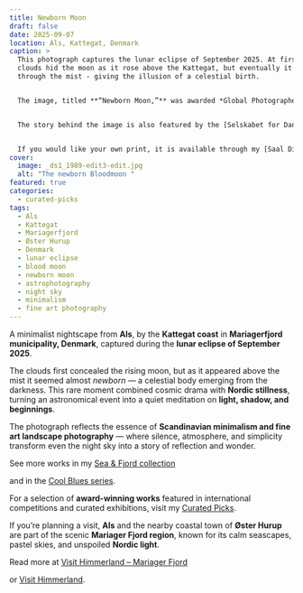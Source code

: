 ```yaml
---
title: Newborn Moon
draft: false
date: 2025-09-07
location: Als, Kattegat, Denmark
caption: >
  This photograph captures the lunar eclipse of September 2025. At first, the
  clouds hid the moon as it rose above the Kattegat, but eventually it appeared
  through the mist - giving the illusion of a celestial birth.  


  The image, titled **“Newborn Moon,”** was awarded *Global Photographer of the Year (Amateur)* at the **2025 Global Photography Awards**, organized by the International Awards Associate (IAA).  


  The story behind the image is also featured by the [Selskabet for Dansk Fotografi (SDF)](https://www.sdf.dk/nyheder/nyheder/1172-allan-andersen-vinder-international-pris-for-foto-af-blodmanen.html) and on [Muse World](https://www.muse.world/index.php/post/2025-global-photography-awards-honors-outstanding-photographers-category-winners-of-the-year).  


  If you would like your own print, it is available through my [Saal Digital profile](https://photo-portal.shop/profiles/Allan-Andersen).  
cover:
  image: _ds1_1989-edit3-edit.jpg
  alt: "The newborn Bloodmoon "
featured: true
categories:
  - curated-picks
tags:
  - Als
  - Kattegat
  - Mariagerfjord
  - Øster Hurup
  - Denmark
  - lunar eclipse
  - blood moon
  - newborn moon
  - astrophotography
  - night sky
  - minimalism
  - fine art photography
---
```

A minimalist nightscape from **Als**, by the **Kattegat coast** in **Mariagerfjord municipality, Denmark**, captured during the **lunar eclipse of September 2025**.  

The clouds first concealed the rising moon, but as it appeared above the mist it seemed almost *newborn* — a celestial body emerging from the darkness. This rare moment combined cosmic drama with **Nordic stillness**, turning an astronomical event into a quiet meditation on **light, shadow, and beginnings**.  

The photograph reflects the essence of **Scandinavian minimalism and fine art landscape photography** — where silence, atmosphere, and simplicity transform even the night sky into a story of reflection and wonder.  

See more works in my [Sea & Fjord collection](https://redowlphoto.dk/categories/sea-fjord/?utm_source=chatgpt.com)  

and in the [Cool Blues series](https://redowlphoto.dk/categories/cool-blues/?utm_source=chatgpt.com).  

For a selection of **award-winning works** featured in international competitions and curated exhibitions, visit my [Curated Picks](https://redowlphoto.dk/categories/curated-picks/?utm_source=chatgpt.com).  

If you’re planning a visit, **Als** and the nearby coastal town of **Øster Hurup** are part of the scenic **Mariager Fjord region**, known for its calm seascapes, pastel skies, and unspoiled **Nordic light**.  

Read more at [Visit Himmerland – Mariager Fjord](https://www.visithimmerland.dk/himmerland/planlaeg-din-tur/mariager-fjord-gdk1098491?utm_source=chatgpt.com)  

or [Visit Himmerland](https://www.visithimmerland.dk?utm_source=chatgpt.com).  

<!--more-->
